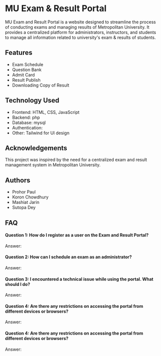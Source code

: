 # MU Exam & Result Portal

MU Exam and Result Portal is a website designed to streamline the process of conducting exams and managing results of Metropolitan University. It provides a centralized platform for administrators, instructors, and students to manage all information related to university's exam & results of students.

## Features
* Exam Schedule
* Question Bank
* Admit Card 
* Result Publish
* Downloading Copy of Result

## Technology Used
* Frontend: HTML, CSS, JavaScript
* Backend: php
* Database: mysql
* Authentication:
* Other: Tailwind for UI design

## Acknowledgements
This project was inspired by the need for a centralized exam and result management system in Metropolitan University.

## Authors
* Prohor Paul
* Koron Chowdhury
* Mashiat Jarin
* Sutopa Dey




## FAQ

#### Question 1: How do I register as a user on the Exam and Result Portal?
Answer:

#### Question 2: How can I schedule an exam as an administrator? 
Answer:

#### Question 3: I encountered a technical issue while using the portal. What should I do?
Answer:

#### Question 4: Are there any restrictions on accessing the portal from different devices or browsers?
Answer:

#### Question 4: Are there any restrictions on accessing the portal from different devices or browsers?
Answer:
